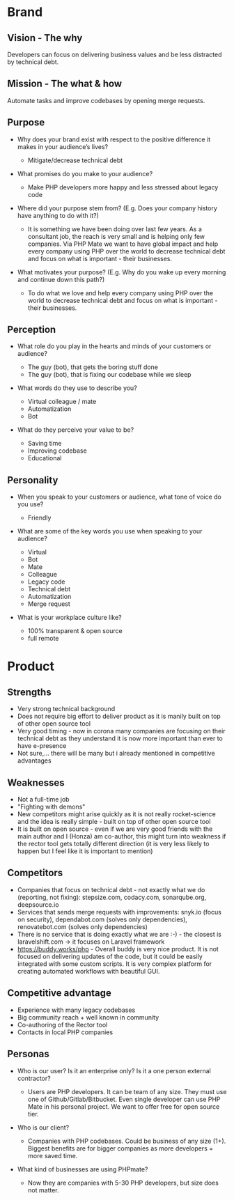 # Brand

## Vision - The why
Developers can focus on delivering business values and be less distracted by technical debt.

## Mission - The what & how
Automate tasks and improve codebases by opening merge requests.

## Purpose 

- Why does your brand exist with respect to the positive difference it makes in your audience’s lives?
	- Mitigate/decrease technical debt

- What promises do you make to your audience?
	- Make PHP developers more happy and less stressed about legacy code

- Where did your purpose stem from? (E.g. Does your company history have anything to do with it?)
	- It is something we have been doing over last few years. As a consultant job, the reach is very small and is helping only few companies. Via PHP Mate we want to have global impact and help every company using PHP over the world to decrease technical debt and focus on what is important - their businesses.

- What motivates your purpose? (E.g. Why do you wake up every morning and continue down this path?)
	- To do what we love and help every company using PHP over the world to decrease technical debt and focus on what is important - their businesses.




## Perception
- What role do you play in the hearts and minds of your customers or audience?
	- The guy (bot), that gets the boring stuff done
	- The guy (bot), that is fixing our codebase while we sleep 

- What words do they use to describe you?
	- Virtual colleague / mate
	- Automatization
	- Bot

- What do they perceive your value to be?
	- Saving time
	- Improving codebase
	- Educational


## Personality

- When you speak to your customers or audience, what tone of voice do you use?
	- Friendly

- What are some of the key words you use when speaking to your audience?
	- Virtual
	- Bot
	- Mate
	- Colleague
	- Legacy code
	- Technical debt
	- Automatization
	- Merge request

- What is your workplace culture like?
	- 100% transparent & open source 
	- full remote


# Product

## Strengths

- Very strong technical background
- Does not require big effort to deliver product as it is manily built on top of other open source tool
- Very good timing - now in corona many companies are focusing on their technical debt as they understand it is now more important than ever to have e-presence
- Not sure,... there will be many but i already mentioned in competitive advantages

## Weaknesses

- Not a full-time job
- "Fighting with demons"
- New competitors might arise quickly as it is not really rocket-science and the idea is really simple - built on top of other open source tool
- It is built on open source - even if we are very good friends with the main author and I (Honza) am co-author, this might turn into weakness if the rector tool gets totally different direction (it is very less likely to happen but I feel like it is important to mention)

## Competitors

- Companies that focus on technical debt - not exactly what we do (reporting, not fixing): stepsize.com, codacy.com, sonarqube.org, deepsource.io
- Services that sends merge requests with improvements: snyk.io (focus on security), dependabot.com (solves only dependencies), renovatebot.com (solves only dependencies)
- There is no service that is doing exactly what we are :-) - the closest is laravelshift.com -> it focuses on Laravel framework
- https://buddy.works/php - Overall buddy is very nice product. It is not focused on delivering updates of the code, but it could be easily integrated with some custom scripts. It is very complex platform for creating automated workflows with beautiful GUI. 

## Competitive advantage
- Experience with many legacy codebases
- Big community reach + well known in community
- Co-authoring of the Rector tool
- Contacts in local PHP companies

## Personas
- Who is our user? Is it an enterprise only? Is it a one person external contractor?
	- Users are PHP developers. It can be team of any size. They must use one of Github/Gitlab/Bitbucket. Even single developer can use PHP Mate in his personal project. We want to offer free for open source tier.

- Who is our client?
	- Companies with PHP codebases. Could be business of any size (1+). Biggest benefits are for bigger companies as more developers = more saved time. 

- What kind of businesses are using PHPmate?
	- Now they are companies with 5-30 PHP developers, but size does not matter. 
